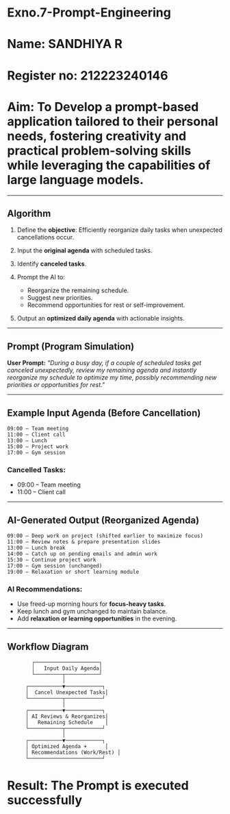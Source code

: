 # Exno.7-Prompt-Engineering
# Name: SANDHIYA R
# Register no: 212223240146
# Aim: To Develop a prompt-based application tailored to their personal needs, fostering creativity and practical problem-solving skills while leveraging the capabilities of large language models.

---

## **Algorithm**

1. Define the **objective**: Efficiently reorganize daily tasks when unexpected cancellations occur.
2. Input the **original agenda** with scheduled tasks.
3. Identify **canceled tasks**.
4. Prompt the AI to:

   * Reorganize the remaining schedule.
   * Suggest new priorities.
   * Recommend opportunities for rest or self-improvement.
5. Output an **optimized daily agenda** with actionable insights.

---

## **Prompt (Program Simulation)**

**User Prompt:**
*"During a busy day, if a couple of scheduled tasks get canceled unexpectedly, review my remaining agenda and instantly reorganize my schedule to optimize my time, possibly recommending new priorities or opportunities for rest."*

---

## **Example Input Agenda (Before Cancellation)**

```
09:00 – Team meeting  
11:00 – Client call  
13:00 – Lunch  
15:00 – Project work  
17:00 – Gym session  
```

### **Cancelled Tasks:**

* 09:00 – Team meeting
* 11:00 – Client call

---

## **AI-Generated Output (Reorganized Agenda)**

```
09:00 – Deep work on project (shifted earlier to maximize focus)  
11:00 – Review notes & prepare presentation slides  
13:00 – Lunch break  
14:00 – Catch up on pending emails and admin work  
15:30 – Continue project work  
17:00 – Gym session (unchanged)  
19:00 – Relaxation or short learning module  
```

### **AI Recommendations:**

* Use freed-up morning hours for **focus-heavy tasks**.
* Keep lunch and gym unchanged to maintain balance.
* Add **relaxation or learning opportunities** in the evening.

---

## **Workflow Diagram**

```
        ┌─────────────────────┐
        │   Input Daily Agenda│
        └─────────┬───────────┘
                  │
      ┌───────────▼────────────┐
      │  Cancel Unexpected Tasks│
      └───────────┬────────────┘
                  │
      ┌───────────▼────────────┐
      │ AI Reviews & Reorganizes│
      │   Remaining Schedule    │
      └───────────┬────────────┘
                  │
      ┌───────────▼────────────┐
      │ Optimized Agenda +      │
      │ Recommendations (Work/Rest) │
      └────────────────────────┘
```





# Result: The Prompt is executed successfully


